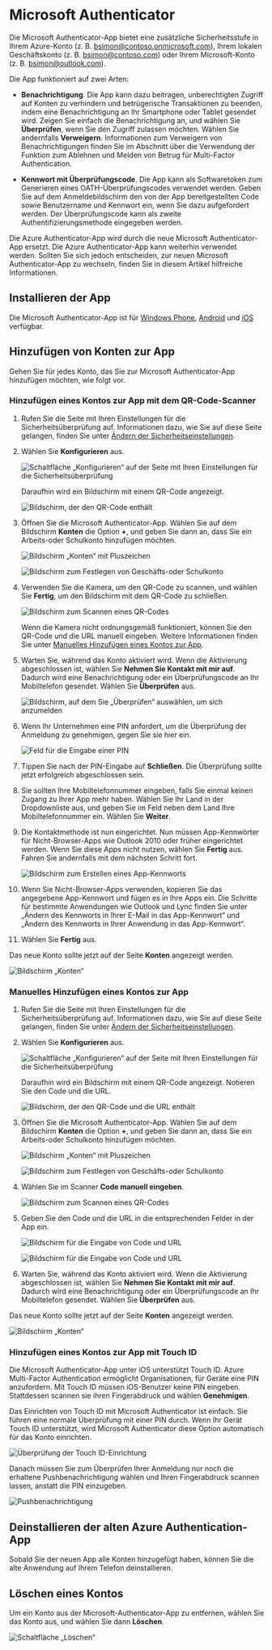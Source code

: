 <properties
	pageTitle="Microsoft Authenticator-App für Mobiltelefone | Microsoft Azure"
	description="Erfahren Sie, wie Sie Azure Authenticator auf die neueste Version aktualisieren können."
	services="multi-factor-authentication"
	documentationCenter=""
	authors="kgremban"
	manager="femila"
	editor="curtland"/>

<tags
	ms.service="multi-factor-authentication"
	ms.workload="identity"
	ms.tgt_pltfrm="na"
	ms.devlang="na"
	ms.topic="article"
	ms.date="08/22/2016"
	ms.author="kgremban"/>

# Microsoft Authenticator

Die Microsoft Authenticator-App bietet eine zusätzliche Sicherheitsstufe in Ihrem Azure-Konto (z. B. bsimon@contoso.onmicrosoft.com), Ihrem lokalen Geschäftskonto (z. B. bsimon@contoso.com) oder Ihrem Microsoft-Konto (z. B. bsimon@outlook.com).

Die App funktioniert auf zwei Arten:

- **Benachrichtigung**. Die App kann dazu beitragen, unberechtigten Zugriff auf Konten zu verhindern und betrügerische Transaktionen zu beenden, indem eine Benachrichtigung an Ihr Smartphone oder Tablet gesendet wird. Zeigen Sie einfach die Benachrichtigung an, und wählen Sie **Überprüfen**, wenn Sie den Zugriff zulassen möchten. Wählen Sie andernfalls **Verweigern**. Informationen zum Verweigern von Benachrichtigungen finden Sie im Abschnitt über die Verwendung der Funktion zum Ablehnen und Melden von Betrug für Multi-Factor Authentication.

- **Kennwort mit Überprüfungscode**. Die App kann als Softwaretoken zum Generieren eines OATH-Überprüfungscodes verwendet werden. Geben Sie auf dem Anmeldebildschirm den von der App bereitgestellten Code sowie Benutzername und Kennwort ein, wenn Sie dazu aufgefordert werden. Der Überprüfungscode kann als zweite Authentifizierungsmethode eingegeben werden.

Die Azure Authenticator-App wird durch die neue Microsoft Authenticator-App ersetzt. Die Azure Authenticator-App kann weiterhin verwendet werden. Sollten Sie sich jedoch entscheiden, zur neuen Microsoft Authenticator-App zu wechseln, finden Sie in diesem Artikel hilfreiche Informationen.

## Installieren der App

Die Microsoft Authenticator-App ist für [Windows Phone](http://go.microsoft.com/fwlink/?Linkid=825071), [Android](http://go.microsoft.com/fwlink/?Linkid=825072) und [iOS](http://go.microsoft.com/fwlink/?Linkid=825073) verfügbar.

## Hinzufügen von Konten zur App

Gehen Sie für jedes Konto, das Sie zur Microsoft Authenticator-App hinzufügen möchten, wie folgt vor.

### Hinzufügen eines Kontos zur App mit dem QR-Code-Scanner

1. Rufen Sie die Seite mit Ihren Einstellungen für die Sicherheitsüberprüfung auf. Informationen dazu, wie Sie auf diese Seite gelangen, finden Sie unter [Ändern der Sicherheitseinstellungen](multi-factor-authentication-end-user-manage-settings.md).

2. Wählen Sie **Konfigurieren** aus.

	![Schaltfläche „Konfigurieren“ auf der Seite mit Ihren Einstellungen für die Sicherheitsüberprüfung](./media/multi-factor-authentication-azure-authenticator/azureauthe.png)

	Daraufhin wird ein Bildschirm mit einem QR-Code angezeigt.

	![Bildschirm, der den QR-Code enthält](./media/multi-factor-authentication-azure-authenticator/barcode2.png)

3. Öffnen Sie die Microsoft Authenticator-App. Wählen Sie auf dem Bildschirm **Konten** die Option **+**, und geben Sie dann an, dass Sie ein Arbeits-oder Schulkonto hinzufügen möchten.

	![Bildschirm „Konten“ mit Pluszeichen](./media/multi-factor-authentication-azure-authenticator/addaccount3.png)

	![Bildschirm zum Festlegen von Geschäfts-oder Schulkonto](./media/multi-factor-authentication-end-user-first-time-mobile-app/scan.png)

4. Verwenden Sie die Kamera, um den QR-Code zu scannen, und wählen Sie **Fertig**, um den Bildschirm mit dem QR-Code zu schließen.

	![Bildschirm zum Scannen eines QR-Codes](./media/multi-factor-authentication-end-user-first-time-mobile-app/scan2.png)

	Wenn die Kamera nicht ordnungsgemäß funktioniert, können Sie den QR-Code und die URL manuell eingeben. Weitere Informationen finden Sie unter [Manuelles Hinzufügen eines Kontos zur App](#add-an-account-to-the-app-manually).

5. Warten Sie, während das Konto aktiviert wird. Wenn die Aktivierung abgeschlossen ist, wählen Sie **Nehmen Sie Kontakt mit mir auf**. Dadurch wird eine Benachrichtigung oder ein Überprüfungscode an Ihr Mobiltelefon gesendet. Wählen Sie **Überprüfen** aus.

	![Bildschirm, auf dem Sie „Überprüfen“ auswählen, um sich anzumelden](./media/multi-factor-authentication-end-user-first-time-mobile-app/verify.png)

6. Wenn Ihr Unternehmen eine PIN anfordert, um die Überprüfung der Anmeldung zu genehmigen, gegen Sie sie hier ein.

	![Feld für die Eingabe einer PIN](./media/multi-factor-authentication-end-user-first-time-mobile-app/scan3.png)

7. Tippen Sie nach der PIN-Eingabe auf **Schließen**. Die Überprüfung sollte jetzt erfolgreich abgeschlossen sein.
8. Sie sollten Ihre Mobiltelefonnummer eingeben, falls Sie einmal keinen Zugang zu Ihrer App mehr haben. Wählen Sie Ihr Land in der Dropdownliste aus, und geben Sie im Feld neben dem Land Ihre Mobiltelefonnummer ein. Wählen Sie **Weiter**.
9. Die Kontaktmethode ist nun eingerichtet. Nun müssen App-Kennwörter für Nicht-Browser-Apps wie Outlook 2010 oder früher eingerichtet werden. Wenn Sie diese Apps nicht nutzen, wählen Sie **Fertig** aus. Fahren Sie andernfalls mit dem nächsten Schritt fort.

	![Bildschirm zum Erstellen eines App-Kennworts](./media/multi-factor-authentication-end-user-first-time-mobile-app/step4.png)

10. Wenn Sie Nicht-Browser-Apps verwenden, kopieren Sie das angegebene App-Kennwort und fügen es in Ihre Apps ein. Die Schritte für bestimmte Anwendungen wie Outlook und Lync finden Sie unter „Ändern des Kennworts in Ihrer E-Mail in das App-Kennwort“ und „Ändern des Kennworts in Ihrer Anwendung in das App-Kennwort“.
11. Wählen Sie **Fertig** aus.

Das neue Konto sollte jetzt auf der Seite **Konten** angezeigt werden.

![Bildschirm „Konten“](./media/multi-factor-authentication-azure-authenticator/accounts.png)

### Manuelles Hinzufügen eines Kontos zur App

1. Rufen Sie die Seite mit Ihren Einstellungen für die Sicherheitsüberprüfung auf. Informationen dazu, wie Sie auf diese Seite gelangen, finden Sie unter [Ändern der Sicherheitseinstellungen](multi-factor-authentication-end-user-manage-settings.md).

2. Wählen Sie **Konfigurieren** aus.

	![Schaltfläche „Konfigurieren“ auf der Seite mit Ihren Einstellungen für die Sicherheitsüberprüfung](./media/multi-factor-authentication-azure-authenticator/azureauthe.png)

	Daraufhin wird ein Bildschirm mit einem QR-Code angezeigt. Notieren Sie den Code und die URL.

	![Bildschirm, der den QR-Code und die URL enthält](./media/multi-factor-authentication-azure-authenticator/barcode2.png)

3. Öffnen Sie die Microsoft Authenticator-App. Wählen Sie auf dem Bildschirm **Konten** die Option **+**, und geben Sie dann an, dass Sie ein Arbeits-oder Schulkonto hinzufügen möchten.

	![Bildschirm „Konten“ mit Pluszeichen](./media/multi-factor-authentication-azure-authenticator/addaccount3.png)

	![Bildschirm zum Festlegen von Geschäfts-oder Schulkonto](./media/multi-factor-authentication-end-user-first-time-mobile-app/scan.png)

4. Wählen Sie im Scanner **Code manuell eingeben**.

	![Bildschirm zum Scannen eines QR-Codes](./media/multi-factor-authentication-end-user-first-time-mobile-app/scan2.png)

5. Geben Sie den Code und die URL in die entsprechenden Felder in der App ein.

	![Bildschirm für die Eingabe von Code und URL](./media/multi-factor-authentication-azure-authenticator/manual.png)

	![Bildschirm für die Eingabe von Code und URL](./media/multi-factor-authentication-end-user-first-time-mobile-app/addaccount2.png)

6. Warten Sie, während das Konto aktiviert wird. Wenn die Aktivierung abgeschlossen ist, wählen Sie **Nehmen Sie Kontakt mit mir auf**. Dadurch wird eine Benachrichtigung oder ein Überprüfungscode an Ihr Mobiltelefon gesendet. Wählen Sie **Überprüfen** aus.

Das neue Konto sollte jetzt auf der Seite **Konten** angezeigt werden.

![Bildschirm „Konten“](./media/multi-factor-authentication-azure-authenticator/accounts.png)

### Hinzufügen eines Kontos zur App mit Touch ID

Die Microsoft Authenticator-App unter iOS unterstützt Touch ID. Azure Multi-Factor Authentication ermöglicht Organisationen, für Geräte eine PIN anzufordern. Mit Touch ID müssen iOS-Benutzer keine PIN eingeben. Stattdessen scannen sie ihren Fingerabdruck und wählen **Genehmigen**.

Das Einrichten von Touch ID mit Microsoft Authenticator ist einfach. Sie führen eine normale Überprüfung mit einer PIN durch. Wenn Ihr Gerät Touch ID unterstützt, wird Microsoft Authenticator diese Option automatisch für das Konto einrichten.

![Überprüfung der Touch ID-Einrichtung](./media/multi-factor-authentication-azure-authenticator/touchid1.png)

Danach müssen Sie zum Überprüfen Ihrer Anmeldung nur noch die erhaltene Pushbenachrichtigung wählen und Ihren Fingerabdruck scannen lassen, anstatt die PIN einzugeben.

![Pushbenachrichtigung](./media/multi-factor-authentication-azure-authenticator/touchid2.png)

## Deinstallieren der alten Azure Authentication-App

Sobald Sie der neuen App alle Konten hinzugefügt haben, können Sie die alte Anwendung auf Ihrem Telefon deinstallieren.

## Löschen eines Kontos

Um ein Konto aus der Microsoft-Authenticator-App zu entfernen, wählen Sie das Konto aus, und wählen Sie dann **Löschen**.

![Schaltfläche „Löschen“](./media/multi-factor-authentication-azure-authenticator/remove.png)

<!---HONumber=AcomDC_0921_2016-->